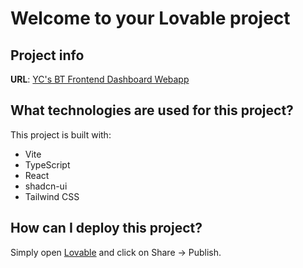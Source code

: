 # Welcome to your Lovable project

## Project info

**URL**: [YC's BT Frontend Dashboard Webapp](https://lovable.dev/projects/68a6d307-d6cf-4851-ab81-cd1a03e9313f)  

## What technologies are used for this project?

This project is built with:

- Vite
- TypeScript
- React
- shadcn-ui
- Tailwind CSS

## How can I deploy this project?

Simply open [Lovable](https://lovable.dev/projects/03e88c24-f37c-444a-ab40-6beb474a3c50) and click on Share -> Publish.


